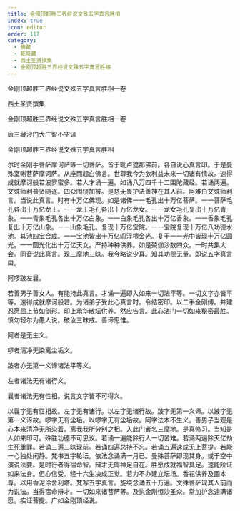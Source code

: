 ```yaml
---
title: 金刚顶超胜三界经说文殊五字真言胜相
index: true
icon: editor
order: 117
category:
  - 佛藏
  - 乾隆藏
  - 西土圣贤撰集
  - 金刚顶超胜三界经说文殊五字真言胜相
---
```


金刚顶超胜三界经说文殊五字真言胜相一卷  

西土圣贤撰集  

金刚顶超胜三界经说文殊五字真言胜相一卷  

唐三藏沙门大广智不空译  

金刚顶超胜三界经说文殊五字真言胜相  

尔时金刚手菩萨摩诃萨等一切菩萨。皆于毗卢遮那佛前。各自说心真言印。于是曼殊室唎菩萨摩诃萨。从座而起白佛言。世尊我今为欲利益未来一切诸有情故。速得成就摩诃般若波罗蜜多。若人才诵一遍。如诵八万四千十二围陀藏经。若诵两遍。文殊师利普贤随逐。四众围绕加被。是慈无畏护法善神在其人前。阿难白文殊师利言。当说此真言。时有十万亿佛现。如是诸佛一一毛孔出十万亿菩萨。一一菩萨毛孔各出十万亿龙王。一一龙王毛孔各出十万亿龙女。一一龙女毛孔复出十万亿青象。一一青象毛孔各出十万亿白象。一一白象毛孔各出十万亿香象。一一香象毛孔复出十万亿山象。一一山象毛孔。复现十万亿宝院。一一宝院复现十万亿八功德水池。其池四宝合成。一一宝池皆出十万亿阎浮檀金光。复于一一光中皆现十万亿圆光。一一圆光化出十万亿天女。严持种种供养。如是殑伽沙数四众。一时共集大会。同音说此真言。现三摩地三昧。我今略说少耳。知其功德无量。即说五字真言曰。  

阿啰跛左曩。  

若善男子善女人。有能持此真言。才诵一遍即入如来一切法平等。一切文字亦皆平等。速得成就摩诃般若。为诸弟子受此心真言时。令结密印。以二手金刚缚。并建忍愿屈上节如剑形。印上承华散坛供养。然应告言。此心法门一切如来秘密最胜。慎勿轻尔为愚人说。破汝三昧戒。善谛思惟。  

阿者是无生义。  

啰者清净无染离尘垢义。  

跛者亦无第一义谛诸法平等义。  

左者诸法无有诸行义。  

曩者诸法无有性相。说言文字皆不可得义。  

以曩字无有性相故。左字无有诸行。以左字无诸行故。跛字无第一义谛。以跛字无第一义谛故。啰字无有尘垢。以啰字无有尘垢故。阿字法本不生义。善男子当观是心本来清净无所染着。离我我所分别之相。入此门者名三摩地。是真修习。当知是人如来印可。殊胜功德不可思议。若诵一遍能除行人一切苦难。若诵两遍除灭亿劫生死重罪。若诵三遍三昧现前。若诵四遍总持不忘。若诵五遍速成无上菩提。若能一心独处闲静。梵书五字轮坛。依法念诵满一月已。曼殊菩萨即现其身。或于空中演说法要。是时行者得宿命智。辩才无碍神足自在。胜愿成就福智具足。速能阶证如来法身。但心信受。经十六生决成正觉。若力不办建立坛场。香花供养及画本尊。以用香泥涂舍利塔。梵写五字真言。旋绕念诵五十万遍。文殊菩萨现其人前而为说法。当得宿命辩才。一切如来诸菩萨等。及执金刚恒沙圣众。常加护念速满诸愿。疾证菩提。广如金刚顶经说。  
